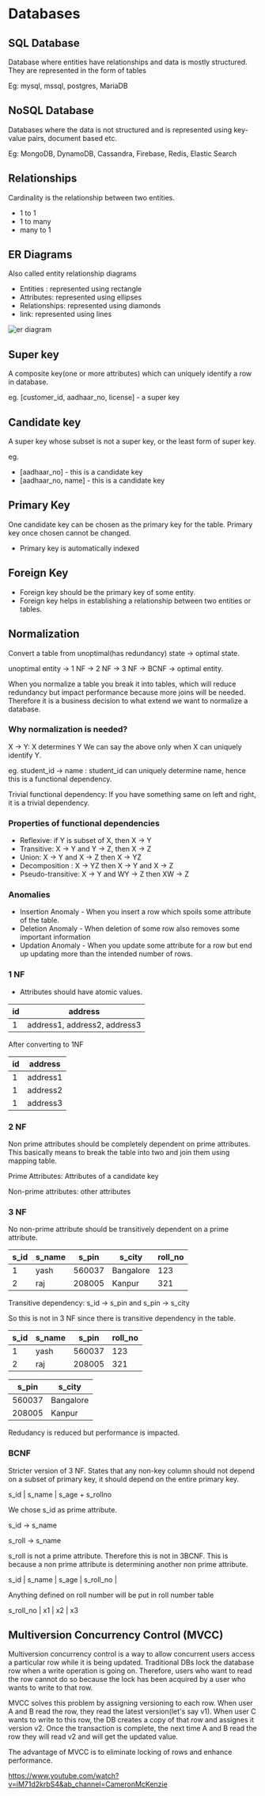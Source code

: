 # Databases

## SQL Database 
Database where entities have relationships and data is mostly structured. They are represented in the form of tables

Eg: mysql, mssql, postgres, MariaDB

## NoSQL Database
Databases where the data is not structured and is represented using key-value pairs, document based etc.

Eg: MongoDB, DynamoDB, Cassandra, Firebase, Redis, Elastic Search

## Relationships

Cardinality is the relationship between two entities.

- 1 to 1
- 1 to many
- many to 1

## ER Diagrams

Also called entity relationship diagrams
- Entities : represented using rectangle
- Attributes: represented using ellipses
- Relationships: represented using diamonds
- link: represented using lines

![er diagram](image.png)

## Super key

A composite key(one or more attributes) which can uniquely identify a row in database.

eg. [customer_id, aadhaar_no, license] - a super key

## Candidate key

A super key whose subset is not a super key, or the least form of super key.

eg.
- [aadhaar_no] - this is a candidate key
- [aadhaar_no, name] - this is a candidate key

## Primary Key
One candidate key can be chosen as the primary key for the table. Primary key once chosen cannot be changed.
- Primary key is automatically indexed

## Foreign Key
- Foreign key should be the primary key of some entity.
- Foreign key helps in establishing a relationship between two entities or tables.

## Normalization

Convert a table from unoptimal(has redundancy) state -> optimal state.

unoptimal entity -> 1 NF -> 2 NF -> 3 NF -> BCNF -> optimal entity.

When you normalize a table you break it into tables, which will reduce redundancy but impact performance because more joins will be needed. Therefore it is a business decision to what extend we want to normalize a database.



### Why normalization is needed?

X -> Y: X determines Y
We can say the  above only when X can uniquely identify Y. 

eg. student_id -> name : student_id can uniquely determine name, hence this is a functional dependency.

Trivial functional dependency: If you have something same on left and right, it is a trivial dependency.

### Properties of functional dependencies

- Reflexive: if Y is subset of X, then X -> Y
- Transitive: X -> Y and Y -> Z, then X -> Z
- Union: X -> Y and X -> Z then X -> YZ
- Decomposition : X -> YZ then X -> Y and X -> Z
- Pseudo-transitive: X -> Y and WY -> Z then XW -> Z

### Anomalies

- Insertion Anomaly - When you insert a row which spoils some attribute of the table.
- Deletion Anomaly - When deletion of some row also removes some important information
- Updation Anomaly - When you update some attribute for a row but end up updating more than the intended number of rows.


### 1 NF

- Attributes should have atomic values.

| id | address                     |
|----|-----------------------------|
| 1  | address1, address2, address3|

After converting to 1NF

|id|address|
|--|-------|
|1 | address1|
|1 | address2|
|1 | address3|

### 2 NF
Non prime attributes should be completely dependent on prime attributes. This basically means to break the table into two and join them using mapping table.

Prime Attributes: Attributes of a candidate key

Non-prime attributes: other attributes

### 3 NF
No non-prime attribute should be transitively dependent on a prime attribute.

s_id |s_name| s_pin| s_city| roll_no|
|----|------|------|-------|--------|
|1   | yash | 560037| Bangalore| 123|
|2   | raj  | 208005| Kanpur| 321|

Transitive dependency:
s_id -> s_pin and s_pin -> s_city

So this is not in 3 NF since there is transitive dependency in the table.

s_id |s_name| s_pin|  roll_no|
|----|------|------|--------|
|1   | yash | 560037| 123|
|2   | raj  | 208005| 321|


|s_pin|s_city|
|----|----|
|560037|Bangalore|
|208005|Kanpur|

Redudancy is reduced but performance is impacted.


### BCNF

Stricter version of 3 NF. States that any non-key column should not depend on a subset of primary key, it should depend on the entire primary key.

s_id | s_name | s_age + s_rollno


We chose s_id as prime attribute.

s_id -> s_name

s_roll -> s_name

s_roll is not a prime attribute. Therefore this is not in 3BCNF. This is because a non prime attribute is determining another non prime attribute.



s_id | s_name | s_age | s_roll_no |  

Anything defined on roll number will be put in roll number table


s_roll_no | x1 | x2 | x3

## Multiversion Concurrency Control (MVCC)

Multiversion concurrency control is a way to allow concurrent users access a particular row while it is being updated. Traditional DBs lock the database row when a write operation is going on. Therefore, users who want to read the row cannot do so because the lock has been acquired by a user who wants to write to that row.

MVCC solves this problem by assigning versioning to each row. When user A and B read the row, they read the latest version(let's say v1). When user C wants to write to this row, the DB creates a copy of that row and assignes it version v2. Once the transaction is complete, the next time A and B read the row they will read v2 and will get the updated value.

The advantage of MVCC is to eliminate locking of rows and enhance performance.

https://www.youtube.com/watch?v=iM71d2krbS4&ab_channel=CameronMcKenzie








